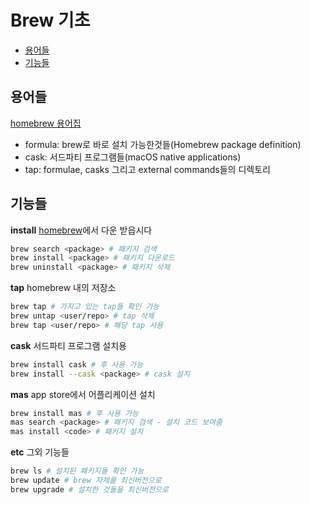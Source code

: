 # Brew 기초

<!-- START doctoc generated TOC please keep comment here to allow auto update -->
<!-- DON'T EDIT THIS SECTION, INSTEAD RE-RUN doctoc TO UPDATE -->

- [용어들](#%EC%9A%A9%EC%96%B4%EB%93%A4)
- [기능들](#%EA%B8%B0%EB%8A%A5%EB%93%A4)

<!-- END doctoc generated TOC please keep comment here to allow auto update -->

## 용어들

[homebrew 용어집](https://docs.brew.sh/Manpage)

- formula: brew로 바로 설치 가능한것들(Homebrew package definition)
- cask: 서드파티 프로그램들(macOS native applications)
- tap: formulae, casks 그리고 external commands들의 디렉토리

## 기능들

**install**
[homebrew](https://brew.sh/)에서 다운 받읍시다

```zsh
brew search <package> # 패키지 검색
brew install <package> # 패키지 다운로드
brew uninstall <package> # 패키지 삭제
```

**tap**
homebrew 내의 저장소

```zsh
brew tap # 가지고 있는 tap들 확인 가능
brew untap <user/repo> # tap 삭제
brew tap <user/repo> # 해당 tap 사용
```

**cask**
서드파티 프로그램 설치용

```zsh
brew install cask # 후 사용 가능
brew install --cask <package> # cask 설치
```

**mas**
app store에서 어플리케이션 설치

```zsh
brew install mas # 후 사용 가능
mas search <package> # 패키지 검색 - 설치 코드 보여줌
mas install <code> # 패키지 설치
```

**etc**
그외 기능들

```zsh
brew ls # 설치된 패키지들 확인 가능
brew update # brew 자체를 최신버전으로
brew upgrade # 설치한 것들을 최신버전으로
```
